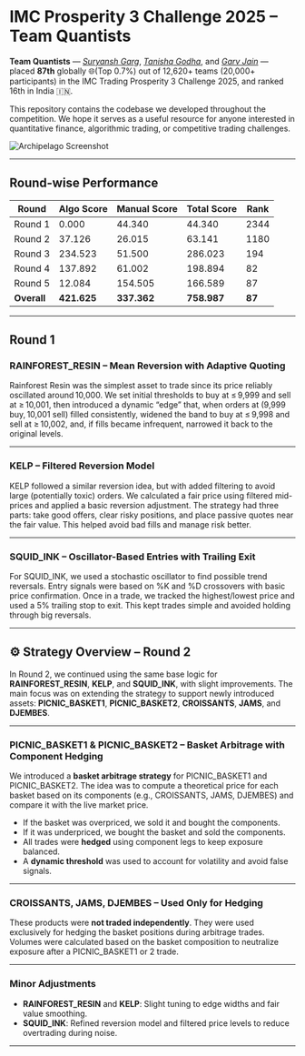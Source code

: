 # IMC Prosperity 3 Challenge 2025 – Team Quantists

**Team Quantists** — [*Suryansh Garg*](https://github.com/SuryanshGarg12), [*Tanishq Godha*](https://github.com/Tanishq-Godha), and [*Garv Jain*](https://github.com/zengarv) — placed **87th** globally 🌐(Top 0.7%) out of 12,620+ teams (20,000+ participants) in the IMC Trading Prosperity 3 Challenge 2025, and ranked 16th in India 🇮🇳.

This repository contains the codebase we developed throughout the competition. We hope it serves as a useful resource for anyone interested in quantitative finance, algorithmic trading, or competitive trading challenges.

![Archipelago Screenshot](https://github.com/SuryanshGarg12/Prosperity-3/blob/main/images/archipelago.png "Rank 87, Quantists")

---

## Round-wise Performance

| Round   | Algo Score | Manual Score | **Total Score** | Rank |
|---------|------------|---------------|------------------|------|
| Round 1 | 0.000      | 44.340        | 44.340           | 2344 |
| Round 2 | 37.126     | 26.015        | 63.141           | 1180 |
| Round 3 | 234.523    | 51.500        | 286.023          | 194  |
| Round 4 | 137.892    | 61.002        | 198.894          | 82   |
| Round 5 | 12.084     | 154.505       | 166.589          | 87   |
| **Overall** | **421.625** | **337.362** | **758.987**       |  **87**    |

---

## Round 1

### RAINFOREST_RESIN – Mean Reversion with Adaptive Quoting

Rainforest Resin was the simplest asset to trade since its price reliably oscillated around 10,000. We set initial thresholds to buy at ≤ 9,999 and sell at ≥ 10,001, then introduced a dynamic “edge” that, when orders at (9,999 buy, 10,001 sell) filled consistently, widened the band to buy at ≤ 9,998 and sell at ≥ 10,002, and, if fills became infrequent, narrowed it back to the original levels.


---

### KELP – Filtered Reversion Model

KELP followed a similar reversion idea, but with added filtering to avoid large (potentially toxic) orders. We calculated a fair price using filtered mid-prices and applied a basic reversion adjustment. The strategy had three parts: take good offers, clear risky positions, and place passive quotes near the fair value. This helped avoid bad fills and manage risk better.

---

### SQUID_INK – Oscillator-Based Entries with Trailing Exit

For SQUID_INK, we used a stochastic oscillator to find possible trend reversals. Entry signals were based on %K and %D crossovers with basic price confirmation. Once in a trade, we tracked the highest/lowest price and used a 5% trailing stop to exit. This kept trades simple and avoided holding through big reversals.

---

## ⚙️ Strategy Overview – Round 2

In Round 2, we continued using the same base logic for **RAINFOREST_RESIN**, **KELP**, and **SQUID_INK**, with slight improvements. The main focus was on extending the strategy to support newly introduced assets: **PICNIC_BASKET1**, **PICNIC_BASKET2**, **CROISSANTS**, **JAMS**, and **DJEMBES**.

---

### PICNIC_BASKET1 & PICNIC_BASKET2 – Basket Arbitrage with Component Hedging

We introduced a **basket arbitrage strategy** for PICNIC_BASKET1 and PICNIC_BASKET2. The idea was to compute a theoretical price for each basket based on its components (e.g., CROISSANTS, JAMS, DJEMBES) and compare it with the live market price.

- If the basket was overpriced, we sold it and bought the components.
- If it was underpriced, we bought the basket and sold the components.
- All trades were **hedged** using component legs to keep exposure balanced.
- A **dynamic threshold** was used to account for volatility and avoid false signals.

---

### CROISSANTS, JAMS, DJEMBES – Used Only for Hedging

These products were **not traded independently**. They were used exclusively for hedging the basket positions during arbitrage trades. Volumes were calculated based on the basket composition to neutralize exposure after a PICNIC_BASKET1 or 2 trade.

---

### Minor Adjustments

- **RAINFOREST_RESIN** and **KELP**: Slight tuning to edge widths and fair value smoothing.
- **SQUID_INK**: Refined reversion model and filtered price levels to reduce overtrading during noise.

---

